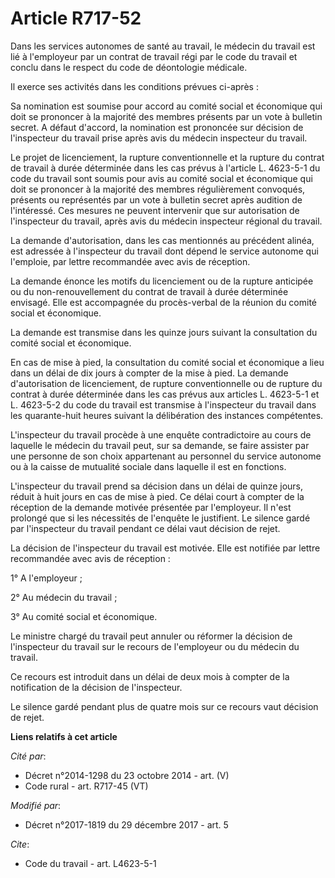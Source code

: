 # Article R717-52

Dans les services autonomes de santé au travail, le médecin du travail est lié à l'employeur par un contrat de travail régi
par le code du travail et conclu dans le respect du code de déontologie médicale. 

Il exerce ses activités dans les conditions prévues ci-après : 

Sa nomination est soumise pour accord au comité  social et économique qui doit se prononcer à la majorité des membres
présents par un vote à bulletin secret. A défaut d'accord, la nomination est prononcée sur décision de l'inspecteur du
travail prise après avis du médecin inspecteur du travail. 

Le projet de licenciement, la rupture conventionnelle et la rupture du contrat de travail à durée déterminée dans les cas
prévus à l'article L. 4623-5-1 du code du travail sont soumis pour avis au comité  social et économique qui doit se prononcer
à la majorité des membres régulièrement convoqués, présents ou représentés par un vote à bulletin secret après audition de
l'intéressé. Ces mesures ne peuvent intervenir que sur autorisation de l'inspecteur du travail, après avis du médecin
inspecteur régional du travail. 

La demande d'autorisation, dans les cas mentionnés au précédent alinéa, est adressée à l'inspecteur du travail dont dépend le
service autonome qui l'emploie, par lettre recommandée avec avis de réception. 

La demande énonce les motifs du licenciement ou de la rupture anticipée ou du non-renouvellement du contrat de travail à
durée déterminée envisagé. Elle est accompagnée du procès-verbal de la réunion du comité  social et économique. 

La demande est transmise dans les quinze jours suivant la consultation du comité  social et économique. 

En cas de mise à pied, la consultation du comité  social et économique a lieu dans un délai de dix jours à compter de la mise
à pied. La demande d'autorisation de licenciement, de rupture conventionnelle ou de rupture du contrat à durée déterminée
dans les cas prévus aux articles L. 4623-5-1 et L. 4623-5-2 du code du travail est transmise à l'inspecteur du travail dans
les quarante-huit heures suivant la délibération des instances compétentes. 

L'inspecteur du travail procède à une enquête contradictoire au cours de laquelle le médecin du travail peut, sur sa demande,
se faire assister par une personne de son choix appartenant au personnel du service autonome ou à la caisse de mutualité
sociale dans laquelle il est en fonctions. 

L'inspecteur du travail prend sa décision dans un délai de quinze jours, réduit à huit jours en cas de mise à pied. Ce délai
court à compter de la réception de la demande motivée présentée par l'employeur. Il n'est prolongé que si les nécessités de
l'enquête le justifient. Le silence gardé par l'inspecteur du travail pendant ce délai vaut décision de rejet. 

La décision de l'inspecteur du travail est motivée. Elle est notifiée par lettre recommandée avec avis de réception : 

1° A l'employeur ; 

2° Au médecin du travail ; 

3° Au comité  social et économique. 

Le ministre chargé du travail peut annuler ou réformer la décision de l'inspecteur du travail sur le recours de l'employeur
ou du médecin du travail. 

Ce recours est introduit dans un délai de deux mois à compter de la notification de la décision de l'inspecteur. 

Le silence gardé pendant plus de quatre mois sur ce recours vaut décision de rejet.

**Liens relatifs à cet article**

_Cité par_:

  - Décret n°2014-1298 du 23 octobre 2014 - art. (V)
  - Code rural - art. R717-45 (VT)

_Modifié par_:

  - Décret n°2017-1819 du 29 décembre 2017 - art. 5

_Cite_:

  - Code du travail - art. L4623-5-1

